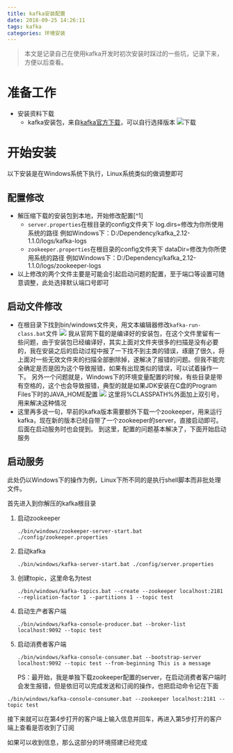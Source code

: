 ```yaml
---
title: kafka安装配置
date: 2018-09-25 14:26:11
tags: kafka
categories: 环境安装
---
```


> 本文是记录自己在使用kafka开发时初次安装时踩过的一些坑，记录下来，方便以后查看。

<!-- more -->

# 准备工作

- 安装资料下载
  - kafka安装包，来自[kafka官方下载](http://kafka.apache.org/downloads)，可以自行选择版本
    ![下载](http://p7p01i4ci.bkt.clouddn.com/diosfun/image/20180424/01/20180424_01_001.png)

# 开始安装

以下安装是在Windows系统下执行，Linux系统类似的做调整即可

## 配置修改

- 解压缩下载的安装包到本地，开始修改配置[^1]
  - `server.properties`在根目录的config文件夹下
    log.dirs=修改为你所使用系统的路径
    例如Windows下：D:/Dependency/kafka_2.12-1.1.0/logs/kafka-logs
  - `zookeeper.properties`在根目录的config文件夹下
    dataDir=修改为你所使用系统的路径
    例如Windows下：D:/Dependency/kafka_2.12-1.1.0/logs/zookeeper-logs
- 以上修改的两个文件主要是可能会引起启动问题的配置，至于端口等设置可随意调整，此处选择默认端口号即可

## 启动文件修改

- 在根目录下找到bin/windows文件夹，用文本编辑器修改`kafka-run-class.bat`文件
  ![](http://p7p01i4ci.bkt.clouddn.com/diosfun/image/20180424/01/20180424_01_002.png)
  我从官网下载的是编译好的安装包，在这个文件里留有一些问题，由于安装包已经编译好，其实上面对文件夹很多的扫描是没有必要的，我在安装之后的启动过程中报了一下找不到主类的错误，琢磨了很久，将上面对一些无效文件夹的扫描全部删除掉，遂解决了报错的问题。但我不能完全确定是否是因为这个导致报错，如果有出现类似的错误，可以试着操作一下。
  另外一个问题就是，Windows下的环境变量配置的时候，有些目录是带有空格的，这个也会导致报错，典型的就是如果JDK安装在C盘的Program Files下时的JAVA_HOME配置
  ![](http://p7p01i4ci.bkt.clouddn.com/diosfun/image/20180424/01/20180424_01_003.png)
  这里将%CLASSPATH%外面加上双引号，用来解决这种情况
- 这里再多说一句，早前的kafka版本需要额外下载一个zookeeper，用来运行kafka，现在新的版本已经自带了一个zookeeper的server，直接启动即可。后面在启动服务时也会提到。
  到这里，配置的问题基本解决了，下面开始启动服务

## 启动服务

此处仍以Windows下的操作为例，Linux下所不同的是执行shell脚本而非批处理文件。

首先进入到你解压的kafka根目录

1. 启动zookeeper

   ```shell
   ./bin/windows/zookeeper-server-start.bat ./config/zookeeper.properties
   
   ```

2. 启动kafka

   ```shell
   ./bin/windows/kafka-server-start.bat ./config/server.properties
   
   ```

3. 创建topic，这里命名为test

   ```shell
   ./bin/windows/kafka-topics.bat --create --zookeeper localhost:2181 --replication-factor 1 --partitions 1 --topic test
   
   ```

4. 启动生产者客户端

   ```shell
   ./bin/windows/kafka-console-producer.bat --broker-list localhost:9092 --topic test
   
   ```

5. 启动消费者客户端

   ```shell
   ./bin/windows/kafka-console-consumer.bat --bootstrap-server localhost:9092 --topic test --from-beginning This is a message
   
   ```

   PS：最开始，我是单独下载zookeeper配置的server，在启动消费者客户端时会发生报错，但是依旧可以完成发送和订阅的操作，也把启动命令记在下面

```shell
./bin/windows/kafka-console-consumer.bat --zookeeper localhost:2181 --topic test

```

接下来就可以在第4步打开的客户端上输入信息并回车，再进入第5步打开的客户端上查看是否收到了订阅

如果可以收到信息，那么这部分的环境搭建已经完成